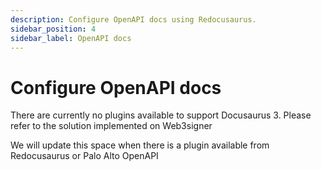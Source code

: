 ```yaml
---
description: Configure OpenAPI docs using Redocusaurus.
sidebar_position: 4
sidebar_label: OpenAPI docs
---
```


# Configure OpenAPI docs

There are currently no plugins available to support Docusaurus 3. Please refer to the
solution implemented on Web3signer

We will update this space when there is a plugin available from Redocusaurus or Palo Alto OpenAPI
